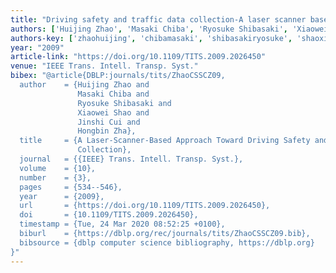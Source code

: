 ```yaml
---
title: "Driving safety and traffic data collection-A laser scanner based approach"
authors: ['Huijing Zhao', 'Masaki Chiba', 'Ryosuke Shibasaki', 'Xiaowei Shao', 'Jinshi Cui', 'Hongbin Zha']
authors-key: ['zhaohuijing', 'chibamasaki', 'shibasakiryosuke', 'shaoxiaowei', 'cuijinshi', 'zhahongbin']
year: "2009"
article-link: "https://doi.org/10.1109/TITS.2009.2026450"
venue: "IEEE Trans. Intell. Transp. Syst."
bibex: "@article{DBLP:journals/tits/ZhaoCSSCZ09,
  author    = {Huijing Zhao and
               Masaki Chiba and
               Ryosuke Shibasaki and
               Xiaowei Shao and
               Jinshi Cui and
               Hongbin Zha},
  title     = {A Laser-Scanner-Based Approach Toward Driving Safety and Traffic Data
               Collection},
  journal   = {{IEEE} Trans. Intell. Transp. Syst.},
  volume    = {10},
  number    = {3},
  pages     = {534--546},
  year      = {2009},
  url       = {https://doi.org/10.1109/TITS.2009.2026450},
  doi       = {10.1109/TITS.2009.2026450},
  timestamp = {Tue, 24 Mar 2020 08:52:25 +0100},
  biburl    = {https://dblp.org/rec/journals/tits/ZhaoCSSCZ09.bib},
  bibsource = {dblp computer science bibliography, https://dblp.org}
}"
---
```

